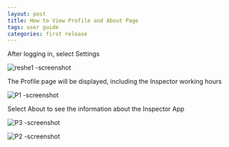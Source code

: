 ```yaml
---
layout: post
title: How to View Profile and About Page
tags: user guide
categories: first release
---
```


<link rel="stylesheet" href="/User-Guide/styles.css">

After logging in, select Settings

![reshe1 -screenshot](https://user-images.githubusercontent.com/81990744/115766517-117ff900-a376-11eb-8418-0714948720bd.png)

The Profile page will be displayed, including the Inspector working hours

![P1 -screenshot](https://user-images.githubusercontent.com/81990744/119151337-4a66c880-ba1d-11eb-890d-4ccc0d5e6181.png)

Select About to see the information about the Inspector App

![P3 -screenshot](https://user-images.githubusercontent.com/81990744/119151410-5eaac580-ba1d-11eb-9ad2-229d3ac98284.png)

![P2 -screenshot](https://user-images.githubusercontent.com/81990744/119151499-73875900-ba1d-11eb-8223-2b08ee6d958c.png)

